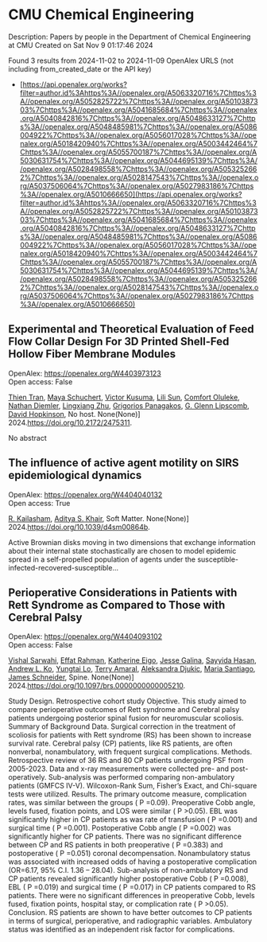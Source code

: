 # CMU Chemical Engineering
Description: Papers by people in the Department of Chemical Engineering at CMU
Created on Sat Nov  9 01:17:46 2024

Found 3 results from 2024-11-02 to 2024-11-09
OpenAlex URLS (not including from_created_date or the API key)
- [https://api.openalex.org/works?filter=author.id%3Ahttps%3A//openalex.org/A5063320716%7Chttps%3A//openalex.org/A5052825722%7Chttps%3A//openalex.org/A5010387303%7Chttps%3A//openalex.org/A5041685684%7Chttps%3A//openalex.org/A5040842816%7Chttps%3A//openalex.org/A5048633127%7Chttps%3A//openalex.org/A5048485981%7Chttps%3A//openalex.org/A5086004922%7Chttps%3A//openalex.org/A5056017028%7Chttps%3A//openalex.org/A5018420940%7Chttps%3A//openalex.org/A5003442464%7Chttps%3A//openalex.org/A5055700187%7Chttps%3A//openalex.org/A5030631754%7Chttps%3A//openalex.org/A5044695139%7Chttps%3A//openalex.org/A5028498558%7Chttps%3A//openalex.org/A5053252662%7Chttps%3A//openalex.org/A5028147543%7Chttps%3A//openalex.org/A5037506064%7Chttps%3A//openalex.org/A5027983186%7Chttps%3A//openalex.org/A5010666650](https://api.openalex.org/works?filter=author.id%3Ahttps%3A//openalex.org/A5063320716%7Chttps%3A//openalex.org/A5052825722%7Chttps%3A//openalex.org/A5010387303%7Chttps%3A//openalex.org/A5041685684%7Chttps%3A//openalex.org/A5040842816%7Chttps%3A//openalex.org/A5048633127%7Chttps%3A//openalex.org/A5048485981%7Chttps%3A//openalex.org/A5086004922%7Chttps%3A//openalex.org/A5056017028%7Chttps%3A//openalex.org/A5018420940%7Chttps%3A//openalex.org/A5003442464%7Chttps%3A//openalex.org/A5055700187%7Chttps%3A//openalex.org/A5030631754%7Chttps%3A//openalex.org/A5044695139%7Chttps%3A//openalex.org/A5028498558%7Chttps%3A//openalex.org/A5053252662%7Chttps%3A//openalex.org/A5028147543%7Chttps%3A//openalex.org/A5037506064%7Chttps%3A//openalex.org/A5027983186%7Chttps%3A//openalex.org/A5010666650)

## Experimental and Theoretical Evaluation of Feed Flow Collar Design For 3D Printed Shell-Fed Hollow Fiber Membrane Modules   

OpenAlex: https://openalex.org/W4403973123    
Open access: False
    
[Thien Tran](https://openalex.org/A5037749425), [Maya Schuchert](https://openalex.org/A5098667099), [Victor Kusuma](https://openalex.org/A5041659494), [Lili Sun](https://openalex.org/A5034596712), [Comfort Oluleke](https://openalex.org/A5093456232), [Nathan Diemler](https://openalex.org/A5032502544), [Lingxiang Zhu](https://openalex.org/A5002137675), [Grigorios Panagakos](https://openalex.org/A5028498558), [G. Glenn Lipscomb](https://openalex.org/A5063620462), [David Hopkinson](https://openalex.org/A5101028600), No host. None(None)] 2024.https://doi.org/10.2172/2475311.
    
No abstract    

    

## The influence of active agent motility on SIRS epidemiological dynamics   

OpenAlex: https://openalex.org/W4404040132    
Open access: True
    
[R. Kailasham](https://openalex.org/A5034160371), [Aditya S. Khair](https://openalex.org/A5018420940), Soft Matter. None(None)] 2024.https://doi.org/10.1039/d4sm00864b.
    
Active Brownian disks moving in two dimensions that exchange information about their internal state stochastically are chosen to model epidemic spread in a self-propelled population of agents under the susceptible-infected-recovered-susceptible...    

    

## Perioperative Considerations in Patients with Rett Syndrome as Compared to Those with Cerebral Palsy   

OpenAlex: https://openalex.org/W4404093102    
Open access: False
    
[Vishal Sarwahi](https://openalex.org/A5032266776), [Effat Rahman](https://openalex.org/A5106577048), [Katherine Eigo](https://openalex.org/A5106577047), [Jesse Galina](https://openalex.org/A5037787871), [Sayyida Hasan](https://openalex.org/A5042155703), [Andrew L. Ko](https://openalex.org/A5070970490), [Yungtai Lo](https://openalex.org/A5086230340), [Terry Amaral](https://openalex.org/A5075376507), [Aleksandra Djukic](https://openalex.org/A5113515922), [Maria Santiago](https://openalex.org/A5090577014), [James Schneider](https://openalex.org/A5028147543), Spine. None(None)] 2024.https://doi.org/10.1097/brs.0000000000005210.
    
Study Design. Retrospective cohort study Objective. This study aimed to compare perioperative outcomes of Rett syndrome and Cerebral palsy patients undergoing posterior spinal fusion for neuromuscular scoliosis. Summary of Background Data. Surgical correction in the treatment of scoliosis for patients with Rett syndrome (RS) has been shown to increase survival rate. Cerebral palsy (CP) patients, like RS patients, are often nonverbal, nonambulatory, with frequent surgical complications. Methods. Retrospective review of 36 RS and 80 CP patients undergoing PSF from 2005-2023. Data and x-ray measurements were collected pre- and post-operatively. Sub-analysis was performed comparing non-ambulatory patients (GMFCS IV-V). Wilcoxon-Rank Sum, Fisher’s Exact, and Chi-square tests were utilized. Results. The primary outcome measure, complication rates, was similar between the groups ( P =0.09). Preoperative Cobb angle, levels fused, fixation points, and LOS were similar ( P >0.05). EBL was significantly higher in CP patients as was rate of transfusion ( P =0.001) and surgical time ( P =0.001). Postoperative Cobb angle ( P =0.002) was significantly higher for CP patients. There was no significant difference between CP and RS patients in both preoperative ( P =0.383) and postoperative ( P =0.051) coronal decompensation. Nonambulatory status was associated with increased odds of having a postoperative complication (OR=6.17, 95% C.I. 1.36 – 28.04). Sub-analysis of non-ambulatory RS and CP patients revealed significantly higher postoperative Cobb ( P =0.008), EBL ( P =0.019) and surgical time ( P =0.017) in CP patients compared to RS patients. There were no significant differences in preoperative Cobb, levels fused, fixation points, hospital stay, or complication rate ( P >0.05). Conclusion. RS patients are shown to have better outcomes to CP patients in terms of surgical, perioperative, and radiographic variables. Ambulatory status was identified as an independent risk factor for complications.    

    
